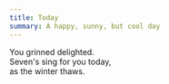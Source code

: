 ```yaml
---
title: Today
summary: A happy, sunny, but cool day
---
```


You grinned delighted.  
Seven's sing for you today,  
as the winter thaws.  
